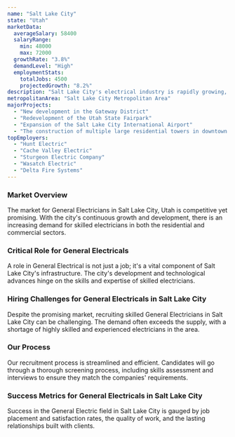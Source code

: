 ```yaml
---
name: "Salt Lake City"
state: "Utah"
marketData:
  averageSalary: 58400
  salaryRange:
    min: 48000
    max: 72000
  growthRate: "3.8%"
  demandLevel: "High"
  employmentStats:
    totalJobs: 4500
    projectedGrowth: "8.2%"
description: "Salt Lake City's electrical industry is rapidly growing, buoyed by significant commercial and residential development in the area."
metropolitanArea: "Salt Lake City Metropolitan Area"
majorProjects:
  - "New development in the Gateway District"
  - "Redevelopment of the Utah State Fairpark"
  - "Expansion of the Salt Lake City International Airport"
  - "The construction of multiple large residential towers in downtown Salt Lake City"
topEmployers:
  - "Hunt Electric"
  - "Cache Valley Electric"
  - "Sturgeon Electric Company"
  - "Wasatch Electric"
  - "Delta Fire Systems"
---
```


### Market Overview
The market for General Electricians in Salt Lake City, Utah is competitive yet promising. With the city's continuous growth and development, there is an increasing demand for skilled electricians in both the residential and commercial sectors.

### Critical Role for General Electricals
A role in General Electrical is not just a job; it's a vital component of Salt Lake City's infrastructure. The city's development and technological advances hinge on the skills and expertise of skilled electricians.

### Hiring Challenges for General Electricals in Salt Lake City
Despite the promising market, recruiting skilled General Electricians in Salt Lake City can be challenging. The demand often exceeds the supply, with a shortage of highly skilled and experienced electricians in the area.

### Our Process
Our recruitment process is streamlined and efficient. Candidates will go through a thorough screening process, including skills assessment and interviews to ensure they match the companies' requirements.

### Success Metrics for General Electricals in Salt Lake City
Success in the General Electric field in Salt Lake City is gauged by job placement and satisfaction rates, the quality of work, and the lasting relationships built with clients.